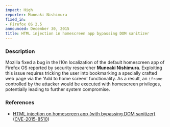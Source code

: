 ```yaml
---
impact: High
reporter: Muneaki Nishimura
fixed_in:
- Firefox OS 2.5
announced: December 30, 2015
title: HTML injection in homescreen app bypassing DOM sanitizer
---
```


<h3>Description</h3>

<p>Mozilla fixed a bug in the l10n localization of the default homescreen
app of Firefox OS reported by security researcher <strong>Muneaki
Nishimura</strong>. Exploiting this issue requires tricking the user into
bookmarking a specially crafted web page via the 'Add to home screen'
functionality. As a result, an <code>iframe</code> controlled by the
attacker would be executed with homescreen privileges, potentially
leading to further system compromise.</p>

<h3>References</h3>

<ul>
  <li>
    <a href="https://bugzilla.mozilla.org/show_bug.cgi?id=1190038">HTML injection on homescreen app (with bypassing DOM sanitizer)</a>
   (<a href="http://cve.mitre.org/cgi-bin/cvename.cgi?name=CVE-2015-8510" class="ex-ref">CVE-2015-8510</a>)
  </li>
</ul>
